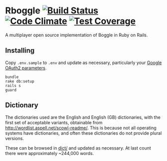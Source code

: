 Rboggle [![Build Status](https://travis-ci.org/soundasleep/rboggle.svg?branch=master)](https://travis-ci.org/soundasleep/rboggle) [![Code Climate](https://codeclimate.com/github/soundasleep/rboggle/badges/gpa.svg)](https://codeclimate.com/github/soundasleep/rboggle) [![Test Coverage](https://codeclimate.com/github/soundasleep/rboggle/badges/coverage.svg)](https://codeclimate.com/github/soundasleep/rboggle/coverage)
=======

A multiplayer open source implementation of Boggle in Ruby on Rails.

## Installing

Copy `.env.sample` to `.env` and update as necessary, particularly your [Google OAuth2 parameters](http://jevon.org/wiki/Google_OAuth2_with_Ruby_on_Rails).

```
bundle
rake db:setup
rails s
guard
```

## Dictionary

The dictionaries used are the English and English (GB) dictionaries,
with the first set of acceptable variants, obtainable from http://wordlist.aspell.net/scowl-readme/.
This is because not all operating systems have dictionaries, and often these dictionaries
do not provide plural versions.

These can be browsed in [dict/](dict/) and updated as necessary.
At last count there were approximately ~244,000 words.
